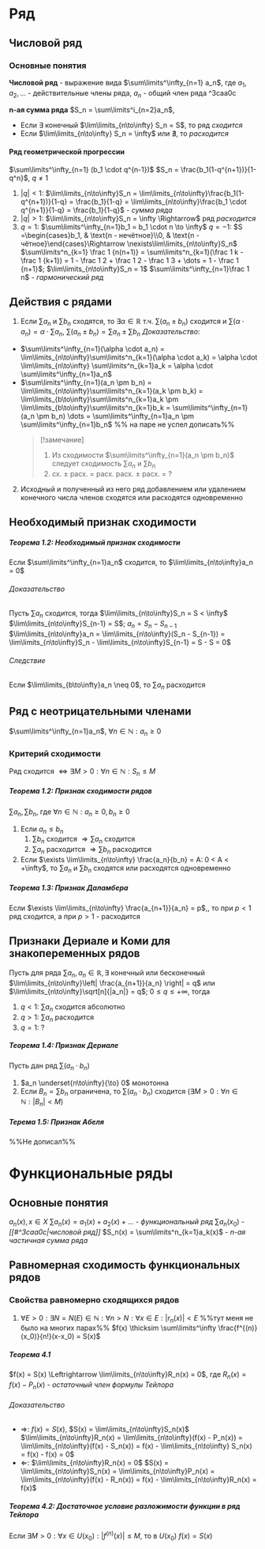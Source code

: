 # Ряд
## Числовой ряд
### Основные понятия
**Числовой ряд** - выражение вида $\sum\limits^\infty_{n=1} a_n$, где $a_1, a_2, \dots$ - действительные члены ряда, $a_n$ - общий член ряда ^3caa0c

**n-ая сумма ряда** $S_n = \sum\limits^i_{n=2}a_n$,
- Если $\exists$ конечный $\lim\limits_{n\to\infty} S_n = S$, то ряд *сходится*
- Если $\lim\limits_{n\to\infty} S_n = \infty$ или $\nexists$, то *расходится*

#### Ряд геометрической прогрессии
$\sum\limits^\infty_{n=1} (b_1 \cdot q^{n-1})$
$S_n = \frac{b_1(1-q^{n+1})}{1-q^n}$, $q \neq 1$
1. $|q| < 1$:
   $\lim\limits_{n\to\infty}S_n = \lim\limits_{n\to\infty}\frac{b_1(1-q^{n+1})}{1-q} = \frac{b_1}{1-q} = \lim\limits_{n\to\infty}\frac{b_1 \cdot q^{n+1}}{1-q} = \frac{b_1}{1-q}$ - *сумма ряда*
2. $|q| > 1$:
   $\lim\limits_{n\to\infty}S_n = \infty \Rightarrow$ ряд *расходится*
3. $q = 1$: $\sum\limits^\infty_{n=1}b_1 = b_1 \cdot n \to \infty$
   $q = -1$:  $S =\begin{cases}b_1, & \text{n - нечётное}\\0, & \text{n - чётное}\end{cases}\Rightarrow \nexists\lim\limits_{n\to\infty}S_n$
 $\sum\limits^n_{k=1} \frac 1 {n(n+1)} = \sum\limits^n_{k=1}(\frac 1 k - \frac 1 {k+1}) = 1 - \frac 1 2 + \frac 1 2 - \frac 1 3 + \dots = 1 - \frac 1 {n+1}$; $\lim\limits_{n\to\infty}S_n = 1$
 $\sum\limits^\infty_{n=1}\frac 1 n$ - *гармонический ряд*
## Действия с рядами
1. Если $\sum a_n$ и $\sum b_n$ сходятся, то $\exists\alpha\in\mathbb R$ т.ч. $\sum(a_n \pm b_n)$ сходится и $\sum(\alpha \cdot a_n) = \alpha \cdot \sum a_n$, $\sum(a_n \pm b_n) = \sum a_n \pm \sum b_n$
   *Доказательство*:
- $\sum\limits^\infty_{n=1}(\alpha \cdot a_n) = \lim\limits_{n\to\infty}\sum\limits^n_{k=1}(\alpha \cdot a_k) = \alpha \cdot \lim\limits_{n\to\infty} \sum\limits^n_{k=1}a_k = \alpha \cdot \sum\limits^\infty_{n=1}a_n$
- $\sum\limits^\infty_{n=1}(a_n \pm b_n) = \lim\limits_{n\to\infty}\sum\limits^n_{k=1}(a_k \pm b_k) = \lim\limits_{b\to\infty}\sum\limits^n_{k=1}a_k \pm \lim\limits_{b\to\infty}\sum\limits^n_{k=1}b_k = \sum\limits^\infty_{n=1}(a_n \pm b_n) \dots = \sum\limits^\infty_{n=1}a_n \pm \sum\limits^\infty_{n=1}b_n$ %% на паре не успел дописать%%
   > [!замечание]
   > 1. Из сходимости $\sum\limits^\infty_{n=1}(a_n \pm b_n)$ следует сходимость $\sum a_n$ и $\sum b_n$
   > 2. сх. $\pm$ расх. $=$ расх.
   >    расх. $\pm$ расх. $=$ ? 
   
2. Исходный и полученный из него ряд добавлением или удалением конечного числа членов сходятся или расходятся одновременно
## Необходимый признак сходимости
##### Теорема 1.2: Необходимый признак сходимости
Если $\sum\limits^\infty_{n=1}a_n$ сходится, то $\lim\limits_{n\to\infty}a_n = 0$

###### Доказательство
Пусть $\sum a_n$ сходится, тогда $\lim\limits_{n\to\infty}S_n = S < \infty$
$\lim\limits_{n\to\infty}S_{n-1} = S$; $a_n = S_n - S_{n-1}$
$\lim\limits_{n\to\infty}a_n = \lim\limits_{n\to\infty}(S_n - S_{n-1}) = \lim\limits_{n\to\infty}S_n - \lim\limits_{n\to\infty}S_{n-1} = S - S = 0$

###### Следствие
Если $\lim\limits_{b\to\infty}a_n \neq 0$, то $\sum a_n$ расходится

## Ряд с неотрицательными членами
$\sum\limits^\infty_{n=1}a_n$, $\forall n \in \mathbb N : a_n \geqslant 0$
### Критерий сходимости
Ряд сходится $\Leftrightarrow \exists M > 0: \forall n \in \mathbb N: S_n \leqslant M$
##### Теорема 1.2: Признак сходимости рядов
$\sum a_n, \sum b_n$, где $\forall n \in \mathbb N: a_n \geqslant 0, b_n \geqslant 0$
1. Если $a_n \leqslant b_n$
	1. $\sum b_n$ сходится $\Rightarrow \sum a_n$ сходится
	2. $\sum a_n$ расходится $\Rightarrow \sum b_n$ расходится
2. Если $\exists \lim\limits_{n\to\infty} \frac{a_n}{b_n} = A: 0 < A < +\infty$, то $\sum a_n$ и $\sum b_n$ сходятся или расходятся одновременно
##### Теорема 1.3: Признак Даламбера
Если $\exists \lim\limits_{n\to\infty} \frac{a_{n+1}}{a_n} = p$,, то при $p<1$ ряд сходится, а при $p > 1$ - расходится
## Признаки Дериале и Коми для знакопеременных рядов
Пусть для ряда $\sum a_n, a_n \in \mathbb R, \exists$ конечный или бесконечный $\lim\limits_{n\to\infty}\left| \frac{a_{n+1}}{a_n} \right| = q$ или $\lim\limits_{n\to\infty}\sqrt[n]{|a_n|} = q$; $0 \leqslant q \leqslant +\infty$, тогда 
1. $q < 1$: $\sum a_n$ сходится абсолютно
2. $q > 1$: $\sum a_n$ расходится
3. $q = 1$: ?
##### Теорема 1.4: Признак Дериале
Пусть дан ряд $\sum(a_n \cdot b_n)$
1. $a_n \underset{n\to\infty}{\to} 0$ монотонна
2. Если $B_n = \sum b_n$ ограничена, то $\sum(a_n \cdot b_n)$ сходится ($\exists M > 0: \forall n \in \mathbb N: |B_n| < M$)
##### Терема 1.5: Признак Абеля
%%Не дописал%%

# Функциональные ряды
## Основные понятия
$a_n(x), x \in X$
$\sum a_n(x) = a_1(x) + a_2(x) + \dots$ - *функциональный ряд*
$\sum a_n(x_0)$ - *[[#^3caa0c|числовой ряд]]*
$S_n(x) = \sum\limits^n_{k=1}a_k(x)$ - *n-ая частичная сумма ряда*
## Равномерная сходимость функциональных рядов
### Свойства равномерно сходящихся рядов
1. $\forall E > 0: \exists N = N(E) \in \mathbb N: \forall n > N: \forall x \in E: |r_n(x)| < E$
%%тут меня не было на многих парах%%
$f(x) \thicksim \sum\limits^\infty \frac{f^{(n)}(x_0)}{n!}(x-x_0) = S(x)$
##### Теорема 4.1
$f(x) = S(x) \Leftrightarrow \lim\limits_{n\to\infty}R_n(x) = 0$, где $R_n(x) = f(x) - P_n(x)$ - *остаточный член формулы Тейлора*
###### Доказательство
- $\Rightarrow$:
  $f(x) = S(x)$, $S(x) = \lim\limits_{n\to\infty}S_n(x)$
  $\lim\limits_{n\to\infty}R_n(x) = \lim\limits_{n\to\infty}(f(x) - P_n(x)) = \lim\limits_{n\to\infty}(f(x) - S_n(x)) = f(x) - \lim\limits_{n\to\infty} S_n(x) = f(x) - f(x) = 0$
- $\Leftarrow$:
  $\lim\limits_{n\to\infty}R_n(x) = 0$
  $S(x) = \lim\limits_{n\to\infty}S_n(x) = \lim\limits_{n\to\infty}P_n(x) = \lim\limits_{n\to\infty}(f(x) - R_n(x)) = f(x) - \lim\limits_{n\to\infty}R_n(x) = f(x)$
##### Теорема 4.2: Достаточное условие разложимости функции в ряд Тейлора
Если $\exists M > 0: \forall x \in U(x_0): |f^{(n)}(x)| \leqslant M$, то в $U(x_0)$ $f(x) = S(x)$